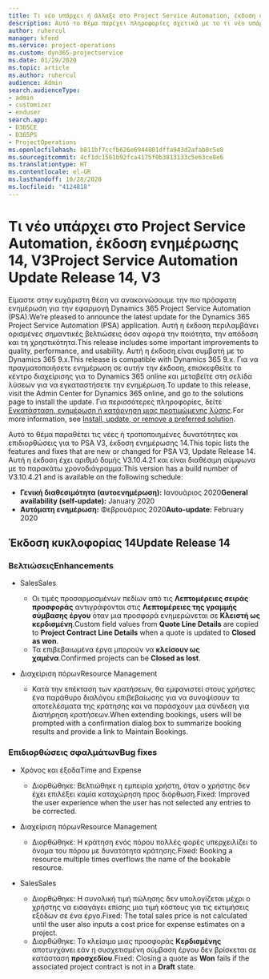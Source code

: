 ```yaml
---
title: Τι νέο υπάρχει ή άλλαξε στο Project Service Automation, έκδοση ενημέρωσης 14, V3
description: Αυτό το θέμα παρέχει πληροφορίες σχετικά με το τι νέο υπάρχει Project Service Automation, έκδοση ενημέρωσης 14, V3.
author: ruhercul
manager: kfend
ms.service: project-operations
ms.custom: dyn365-projectservice
ms.date: 01/29/2020
ms.topic: article
ms.author: ruhercul
audience: Admin
search.audienceType:
- admin
- customizer
- enduser
search.app:
- D365CE
- D365PS
- ProjectOperations
ms.openlocfilehash: b811bf7ccfb626e6944801dffa943d2afab0c5e8
ms.sourcegitcommit: 4cf1dc1561b92fca4175f0b3813133c5e63ce8e6
ms.translationtype: HT
ms.contentlocale: el-GR
ms.lasthandoff: 10/28/2020
ms.locfileid: "4124818"
---
```

# <a name="project-service-automation-update-release-14-v3"></a><span data-ttu-id="8e5ee-103">Τι νέο υπάρχει στο Project Service Automation, έκδοση ενημέρωσης 14, V3</span><span class="sxs-lookup"><span data-stu-id="8e5ee-103">Project Service Automation Update Release 14, V3</span></span>
<span data-ttu-id="8e5ee-104">Είμαστε στην ευχάριστη θέση να ανακοινώσουμε την πιο πρόσφατη ενημέρωση για την εφαρμογή Dynamics 365 Project Service Automation (PSA).</span><span class="sxs-lookup"><span data-stu-id="8e5ee-104">We’re pleased to announce the latest update for the Dynamics 365 Project Service Automation (PSA) application.</span></span> <span data-ttu-id="8e5ee-105">Αυτή η έκδοση περιλαμβάνει ορισμένες σημαντικές βελτιώσεις όσον αφορά την ποιότητα, την απόδοση και τη χρηστικότητα.</span><span class="sxs-lookup"><span data-stu-id="8e5ee-105">This release includes some important improvements to quality, performance, and usability.</span></span> <span data-ttu-id="8e5ee-106">Αυτή η έκδοση είναι συμβατή με το Dynamics 365 9.x.</span><span class="sxs-lookup"><span data-stu-id="8e5ee-106">This release is compatible with Dynamics 365 9.x.</span></span> <span data-ttu-id="8e5ee-107">Για να πραγματοποιήσετε ενημέρωση σε αυτήν την έκδοση, επισκεφθείτε το κέντρο διαχείρισης για το Dynamics 365 online και μεταβείτε στη σελίδα λύσεων για να εγκαταστήσετε την ενημέρωση.</span><span class="sxs-lookup"><span data-stu-id="8e5ee-107">To update to this release, visit the Admin Center for Dynamics 365 online, and go to the solutions page to install the update.</span></span> <span data-ttu-id="8e5ee-108">Για περισσότερες πληροφορίες, δείτε [Εγκατάσταση, ενημέρωση ή κατάργηση μιας προτιμώμενης λύσης](https://docs.microsoft.com/power-platform/admin/install-remove-preferred-solution).</span><span class="sxs-lookup"><span data-stu-id="8e5ee-108">For more information, see [Install, update, or remove a preferred solution](https://docs.microsoft.com/power-platform/admin/install-remove-preferred-solution).</span></span>

<span data-ttu-id="8e5ee-109">Αυτό το θέμα παραθέτει τις νέες ή τροποποιημένες δυνατότητες και επιδιορθώσεις για το PSA V3, έκδοση ενημέρωσης 14.</span><span class="sxs-lookup"><span data-stu-id="8e5ee-109">This topic lists the features and fixes that are new or changed for PSA V3, Update Release 14.</span></span> <span data-ttu-id="8e5ee-110">Αυτή η έκδοση έχει αριθμό δομής V3.10.4.21 και είναι διαθέσιμη σύμφωνα με το παρακάτω χρονοδιάγραμμα:</span><span class="sxs-lookup"><span data-stu-id="8e5ee-110">This version has a build number of V3.10.4.21 and is available on the following schedule:</span></span>

- <span data-ttu-id="8e5ee-111">**Γενική διαθεσιμότητα (αυτοενημέρωση):** Ιανουάριος 2020</span><span class="sxs-lookup"><span data-stu-id="8e5ee-111">**General availability (self-update):** January 2020</span></span>
- <span data-ttu-id="8e5ee-112">**Αυτόματη ενημέρωση:** Φεβρουάριος 2020</span><span class="sxs-lookup"><span data-stu-id="8e5ee-112">**Auto-update:** February 2020</span></span>

## <a name="update-release-14"></a><span data-ttu-id="8e5ee-113">Έκδοση κυκλοφορίας 14</span><span class="sxs-lookup"><span data-stu-id="8e5ee-113">Update Release 14</span></span>

### <a name="enhancements"></a><span data-ttu-id="8e5ee-114">Βελτιώσεις</span><span class="sxs-lookup"><span data-stu-id="8e5ee-114">Enhancements</span></span>

- <span data-ttu-id="8e5ee-115">Sales</span><span class="sxs-lookup"><span data-stu-id="8e5ee-115">Sales</span></span>

     - <span data-ttu-id="8e5ee-116">Οι τιμές προσαρμοσμένων πεδίων από τις **Λεπτομέρειες σειράς προσφοράς** αντιγράφονται στις **Λεπτομέρειες της γραμμής σύμβασης έργου** όταν μια προσφορά ενημερώνεται σε **Κλειστή ως κερδισμένη**.</span><span class="sxs-lookup"><span data-stu-id="8e5ee-116">Custom field values from **Quote Line Details** are copied to **Project Contract Line Details** when a quote is updated to **Closed as won**.</span></span>
     - <span data-ttu-id="8e5ee-117">Τα επιβεβαιωμένα έργα μπορούν να **κλείσουν ως χαμένα**.</span><span class="sxs-lookup"><span data-stu-id="8e5ee-117">Confirmed projects can be **Closed as lost**.</span></span>

- <span data-ttu-id="8e5ee-118">Διαχείριση πόρων</span><span class="sxs-lookup"><span data-stu-id="8e5ee-118">Resource Management</span></span>

     - <span data-ttu-id="8e5ee-119">Κατά την επέκταση των κρατήσεων, θα εμφανιστεί στους χρήστες ένα παράθυρο διαλόγου επιβεβαίωσης για να συνοψίσουν τα αποτελέσματα της κράτησης και να παράσχουν μια σύνδεση για Διατήρηση κρατήσεων.</span><span class="sxs-lookup"><span data-stu-id="8e5ee-119">When extending bookings, users will be prompted with a confirmation dialog box to summarize booking results and provide a link to Maintain Bookings.</span></span>


### <a name="bug-fixes"></a><span data-ttu-id="8e5ee-120">Επιδιορθώσεις σφαλμάτων</span><span class="sxs-lookup"><span data-stu-id="8e5ee-120">Bug fixes</span></span>

- <span data-ttu-id="8e5ee-121">Χρόνος και έξοδα</span><span class="sxs-lookup"><span data-stu-id="8e5ee-121">Time and Expense</span></span>

     - <span data-ttu-id="8e5ee-122">Διορθώθηκε: Βελτιώθηκε η εμπειρία χρήστη, όταν ο χρήστης δεν έχει επιλέξει καμία καταχώρηση προς διόρθωση.</span><span class="sxs-lookup"><span data-stu-id="8e5ee-122">Fixed: Improved the user experience when the user has not selected any entries to be corrected.</span></span>

- <span data-ttu-id="8e5ee-123">Διαχείριση πόρων</span><span class="sxs-lookup"><span data-stu-id="8e5ee-123">Resource Management</span></span>

     - <span data-ttu-id="8e5ee-124">Διορθώθηκε: Η κράτηση ενός πόρου πολλές φορές υπερχειλίζει το όνομα του πόρου με δυνατότητα κράτησης.</span><span class="sxs-lookup"><span data-stu-id="8e5ee-124">Fixed: Booking a resource multiple times overflows the name of the bookable resource.</span></span>

- <span data-ttu-id="8e5ee-125">Sales</span><span class="sxs-lookup"><span data-stu-id="8e5ee-125">Sales</span></span>

     - <span data-ttu-id="8e5ee-126">Διορθώθηκε: Η συνολική τιμή πώλησης δεν υπολογίζεται μέχρι ο χρήστης να εισαγάγει επίσης μια τιμή κόστους για τις εκτιμήσεις εξόδων σε ένα έργο.</span><span class="sxs-lookup"><span data-stu-id="8e5ee-126">Fixed: The total sales price is not calculated until the user also inputs a cost price for expense estimates on a project.</span></span>
     - <span data-ttu-id="8e5ee-127">Διορθώθηκε: Το κλείσιμο μιας προσφοράς **Κερδισμένης** αποτυγχάνει εάν η συσχετισμένη σύμβαση έργου δεν βρίσκεται σε κατάσταση **προσχεδίου**.</span><span class="sxs-lookup"><span data-stu-id="8e5ee-127">Fixed: Closing a quote as **Won** fails if the associated project contract is not in a **Draft** state.</span></span>

